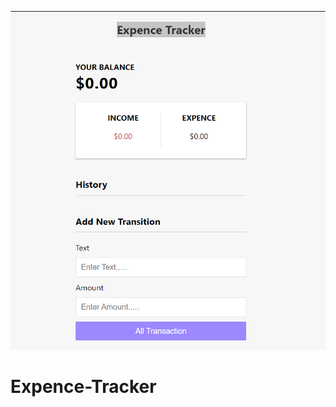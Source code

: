 ![logo](https://github.com/mumal885/Expence-Tracker/blob/main/Screenshot%202024-06-13%20210119.png)
# Expence-Tracker
